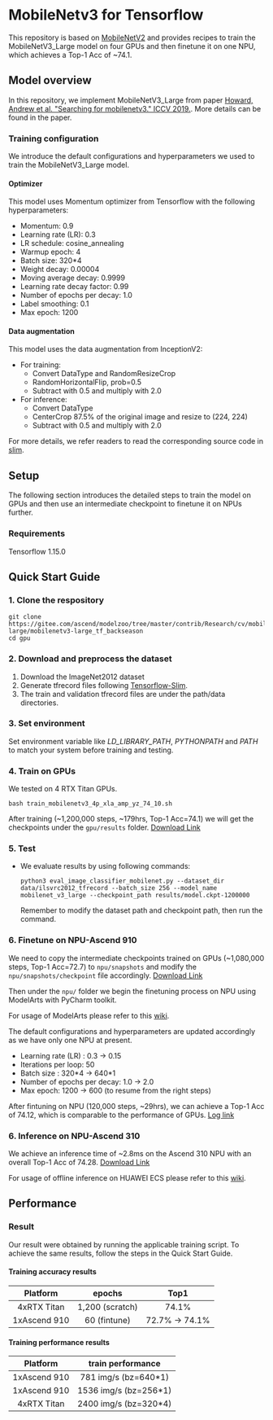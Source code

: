 # MobileNetv3 for Tensorflow 

This repository is based on [MobileNetV2](https://www.huaweicloud.com/ascend/resources/modelzoo/Model%20Scripts/9e7e42efd75f4d8eb4ee501639fb8090) and provides recipes to train the MobileNetV3_Large model on four GPUs and then finetune it on one NPU, which achieves a Top-1 Acc of ~74.1.

## Model overview

In this repository, we implement MobileNetV3_Large from paper 
[Howard, Andrew et al. "Searching for mobilenetv3." ICCV 2019.](https://arxiv.org/abs/1905.02244). More details can be found in the paper.

### Training configuration

We introduce the default configurations and hyperparameters we used to train the MobileNetV3_Large model.

#### Optimizer

This model uses Momentum optimizer from Tensorflow with the following hyperparameters:

- Momentum: 0.9
- Learning rate (LR): 0.3
- LR schedule: cosine_annealing
- Warmup epoch: 4
- Batch size: 320*4
- Weight decay:  0.00004 
- Moving average decay: 0.9999
- Learning rate decay factor: 0.99
- Number of epochs per decay: 1.0
- Label smoothing: 0.1
- Max epoch: 1200

#### Data augmentation

This model uses the data augmentation from InceptionV2:

- For training:
  - Convert DataType and RandomResizeCrop
  - RandomHorizontalFlip, prob=0.5
  - Subtract with 0.5 and multiply with 2.0
- For inference:
  - Convert DataType
  - CenterCrop 87.5% of the original image and resize to (224, 224)
  - Subtract with 0.5 and multiply with 2.0

For more details, we refer readers to read the corresponding source code in [slim](https://github.com/tensorflow/models/tree/master/research/slim/nets/mobilenet).

## Setup
The following section introduces the detailed steps to train the model on GPUs and then use an intermediate checkpoint to finetune it on NPUs further.

### Requirements

Tensorflow 1.15.0

## Quick Start Guide

### 1. Clone the respository

```shell
git clone https://gitee.com/ascend/modelzoo/tree/master/contrib/Research/cv/mobilenetv3-large/mobilenetv3-large_tf_backseason
cd gpu
```

### 2. Download and preprocess the dataset

1. Download the ImageNet2012 dataset
2. Generate tfrecord files following [Tensorflow-Slim](https://github.com/tensorflow/models/tree/master/research/slim).
3. The train and validation tfrecord files are under the path/data directories.

### 3. Set environment

Set environment variable like *LD_LIBRARY_PATH*, *PYTHONPATH* and *PATH* to match your system before training and testing.

### 4. Train on GPUs
We tested on 4 RTX Titan GPUs.
```shell
bash train_mobilenetv3_4p_xla_amp_yz_74_10.sh
```
After training (~1,200,000 steps, ~179hrs, Top-1 Acc=74.1) we will get the checkpoints under the `gpu/results` folder. 
[Download Link](https://backseason-mbv3-open.obs.cn-north-4.myhuaweicloud.com/mobilenetv3_large_models/gpu/results_mbv3_74_10.tar)

### 5. Test
- We evaluate results by using following commands:
     ```shell 
     python3 eval_image_classifier_mobilenet.py --dataset_dir data/ilsvrc2012_tfrecord --batch_size 256 --model_name mobilenet_v3_large --checkpoint_path results/model.ckpt-1200000
    ```
    Remember to modify the dataset path and checkpoint path, then run the command.

### 6. Finetune on NPU-Ascend 910
We need to copy the intermediate checkpoints trained on GPUs (~1,080,000 steps, Top-1 Acc=72.7) to `npu/snapshots` and modify the `npu/snapshots/checkpoint` file accordingly. [Download Link](https://backseason-mbv3-open.obs.cn-north-4.myhuaweicloud.com/mobilenetv3_large_models/npu/snapshots.tar)

Then under the `npu/` folder we begin the finetuning process on NPU using ModelArts with PyCharm toolkit.

For usage of ModelArts please refer to this [wiki](https://gitee.com/backseason/modelzoo/wikis/ModelArts+PyCharm%E4%B8%8A%E4%BD%BF%E7%94%A8NPU%E7%8E%AF%E5%A2%83%E4%B8%80%E9%94%AE%E8%84%9A%E6%9C%AC%E7%A4%BA%E4%BE%8B?sort_id=3335465).

The default configurations and hyperparameters are updated accordingly as we have only one NPU at present.

- Learning rate (LR) : 0.3 -> 0.15
- Iterations per loop: 50 
- Batch size : 320\*4 -> 640\*1
- Number of epochs per decay: 1.0 -> 2.0
- Max epoch: 1200 -> 600 (to resume from the right steps)

After fintuning on NPU (120,000 steps, ~29hrs), we can achieve a Top-1 Acc of 74.12, which is comparable to the performance of GPUs.
[Log link](https://backseason-mbv3-open.obs.cn-north-4.myhuaweicloud.com/mobilenetv3_large_models/mobilenet_v3_test_V0021_job-mobilenet-v3-test.0.log)

### 6. Inference on NPU-Ascend 310
We achieve an inference time of ~2.8ms on the Ascend 310 NPU with an overall Top-1 Acc of 74.28. 
[Download Link](https://backseason-mbv3-open.obs.cn-north-4.myhuaweicloud.com/mobilenetv3_large_models/npu/ATC/pb_om_model.tar)

For usage of offline inference on HUAWEI ECS please refer to this [wiki](https://gitee.com/backseason/modelzoo/wikis/MobileNetV3_Large_MindStudio%E7%A6%BB%E7%BA%BF%E6%8E%A8%E7%90%86%E6%A1%88%E4%BE%8B?sort_id=3335182).

## Performance

### Result

Our result were obtained by running the applicable training script. To achieve the same results, follow the steps in the Quick Start Guide.

#### Training accuracy results

|  Platform    |   epochs        |      Top1      |
| :----------: | :-------------: | :------------: |
| 4xRTX Titan  | 1,200 (scratch) |    74.1%       |
| 1xAscend 910 |  60 (fintune)   | 72.7% -> 74.1% |

#### Training performance results
| Platform     | train performance      |
| :----------: | :--------------------: |
| 1xAscend 910 |  781 img/s (bz=640*1)  |
| 1xAscend 910 |  1536 img/s (bz=256*1) |
| 4xRTX Titan  |  2400 img/s (bz=320*4) |

